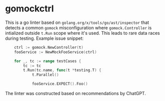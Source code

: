 # gomockctrl

This is a go linter based on `golang.org/x/tools/go/ast/inspector` that detects
a common `gomock` misconfiguration where `gomock.Controller` is intialized
outside `t.Run` scope where it's used. This leads to rare data races during
testing.  Example issue snippet:

``` go
    ctrl := gomock.NewController(t)
    fooService := NewMockFooService(ctrl)

    for _, tc := range testCases {
        tc := tc
        t.Run(tc.name, func(t *testing.T) {
            t.Parallel()

            fooService.EXPECT().Foo()
```

The linter was constructed based on recommendations by ChatGPT.
